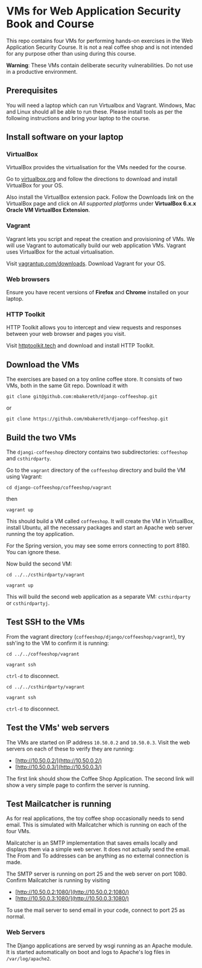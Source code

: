 VMs for Web Application Security Book and Course
================================

This repo contains four VMs for performing hands-on exercises in the Web Application Security Course.  It is not a real coffee shop and is not intended for any purpose other than using during this course.

**Warning**: These VMs contain deliberate security vulnerabilities.  Do not use in a productive environment.

Prerequisites
-------------

You will need a laptop which can run Virtualbox and Vagrant.  Windows, Mac and Linux should all be able to run these.  Please install tools as per the following instructions and bring your laptop to the course.

Install software on your laptop
-------------------------------

### VirtualBox

VirtualBox provides the virtualisation for the VMs needed for the course.

Go to [virtualbox.org](https://virtualbox.org) and follow the directions to download and install VirtualBox for your OS.

Also install the VirtualBox extension pack.  Follow the Downloads link on the VirtualBox page and click on *All supported platforms* under **VirtualBox 6.x.x Oracle VM VirtualBox Extension**.

### Vagrant

Vagrant lets you script and repeat the creation and provisioning of VMs.  We will use Vagrant to automatically build our web application VMs.  Vagrant uses VirtualBox for the actual virtualisation.

Visit [vagrantup.com/downloads](https://www.vagrantup.com/downloads).  Download Vagrant for your OS.  

### Web browsers

Ensure you have recent versions of **Firefox** and **Chrome** installed on your laptop.

### HTTP Toolkit

HTTP Toolkit allows you to intercept and view requests and responses between your web browser and pages you visit.

Visit [httptoolkit.tech](https://httptoolkit.tech) and download and install HTTP Toolkit.

Download the VMs
----------------

The exercises are based on a toy online coffee store.  It consists of two VMs, both in the same Git repo.  Download it with

`git clone git@github.com:mbakereth/django-coffeeshop.git`

or

`git clone https://github.com/mbakereth/django-coffeeshop.git`

Build the two VMs
-----------------

The `djangi-coffeeshop` directory contains two subdirectories: `coffeeshop` and `csthirdparty`.  

Go to the `vagrant` directory of the `coffeeshop` directory and build the VM using Vagrant:

`cd django-coffeeshop/coffeeshop/vagrant`

then

`vagrant up`

This should build a VM called `coffeeshop`.  It will create the VM in VirtualBox, install Ubuntu, all the necessary packages and start an Apache web server running the toy application.

For the Spring version, you may see some errors connecting to port 8180.  You can ignore these.

Now build the second VM:

`cd ../../csthirdparty/vagrant`

`vagrant up`

This will build the second web application as a separate VM: `csthirdparty` or `csthirdpartyj`.

Test SSH to the VMs
-------------------

From the vagrant directory (`coffeeshop/django/coffeeshop/vagrant`), try ssh'ing to the VM to confirm it is running:

`cd ../../coffeeshop/vagrant`

`vagrant ssh`

`ctrl-d` to disconnect.

`cd ../../csthirdparty/vagrant`

`vagrant ssh`

`ctrl-d` to disconnect.

Test the VMs' web servers
-------------------------

The VMs are started on IP address `10.50.0.2` and `10.50.0.3`.  Visit the web servers on each of these to verify they are running:

- [http://10.50.0.2/](http://10.50.0.2/)
- [http://10.50.0.3/](http://10.50.0.3/)

The first link should show the Coffee Shop Application.  The second link will show a very simple page to confirm the server is running.

Test Mailcatcher is running
---------------------------

As for real applications, the toy coffee shop occasionally needs to send email.  This is simulated with Mailcatcher which is running on each of the four VMs.  

Mailcatcher is an SMTP implementation that saves emails locally and displays them via a simple web server.  It does not actually send the email.  The From and To addresses can be anything as no external connection is made.

The SMTP server is running on port 25 and the web server on port 1080.  Confirm Mailcatcher is running by visiting

- [http://10.50.0.2:1080/](http://10.50.0.2:1080/)
- [http://10.50.0.3:1080/](http://10.50.0.3:1080/)

To use the mail server to send email in your code, connect to port 25 as normal.

### Web Servers

The Django applications are served by wsgi running as an Apache module.  It is started automatically on boot and logs to Apache's log files in `/var/log/apache2`.


